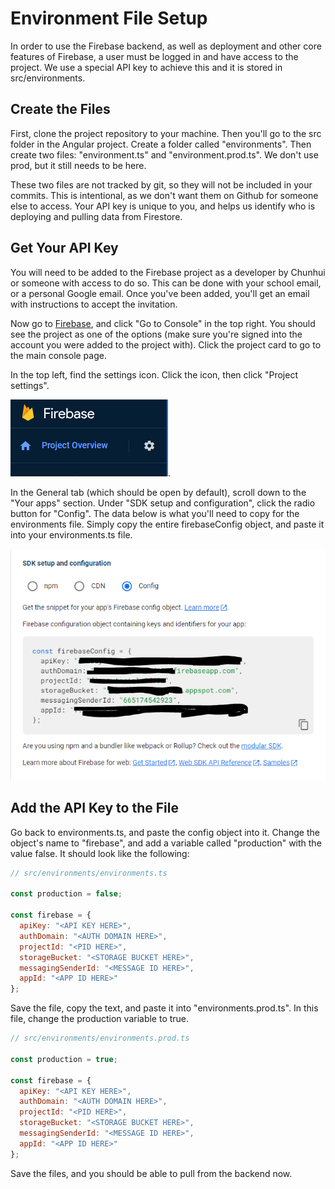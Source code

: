 # Environment File Setup

In order to use the Firebase backend, as well as deployment and other core features of Firebase, a user must be logged in and have access to the project. We use a special API key to achieve this and it is stored in src/environments.

## Create the Files

First, clone the project repository to your machine. Then you'll go to the src folder in the Angular project. Create a folder called "environments". Then create two files: "environment.ts" and "environment.prod.ts". We don't use prod, but it still needs to be here.

These two files are not tracked by git, so they will not be included in your commits. This is intentional, as we don't want them on Github for someone else to access. Your API key is unique to you, and helps us identify who is deploying and pulling data from Firestore.

## Get Your API Key

You will need to be added to the Firebase project as a developer by Chunhui or someone with access to do so. This can be done with your school email, or a personal Google email. Once you've been added, you'll get an email with instructions to accept the invitation. 

Now go to [Firebase](firebase.google.com), and click "Go to Console" in the top right. You should see the project as one of the options (make sure you're signed into the account you were added to the project with). Click the project card to go to the main console page.

In the top left, find the settings icon. Click the icon, then click "Project settings".

![settings icon](./img/settings.PNG).

In the General tab (which should be open by default), scroll down to the "Your apps" section. Under "SDK setup and configuration", click the radio button for "Config". The data below is what you'll need to copy for the environments file. Simply copy the entire firebaseConfig object, and paste it into your environments.ts file.

![firebase configs](./img/configs.PNG)

## Add the API Key to the File

Go back to environments.ts, and paste the config object into it. Change the object's name to "firebase", and add a variable called "production" with the value false. It should look like the following:

```js
// src/environments/environments.ts

const production = false;

const firebase = {
  apiKey: "<API KEY HERE>",
  authDomain: "<AUTH DOMAIN HERE>",
  projectId: "<PID HERE>",
  storageBucket: "<STORAGE BUCKET HERE>",
  messagingSenderId: "<MESSAGE ID HERE>",
  appId: "<APP ID HERE>"
};

```

Save the file, copy the text, and paste it into "environments.prod.ts". In this file, change the production variable to true.

```js
// src/environments/environments.prod.ts

const production = true;

const firebase = {
  apiKey: "<API KEY HERE>",
  authDomain: "<AUTH DOMAIN HERE>",
  projectId: "<PID HERE>",
  storageBucket: "<STORAGE BUCKET HERE>",
  messagingSenderId: "<MESSAGE ID HERE>",
  appId: "<APP ID HERE>"
};

```

Save the files, and you should be able to pull from the backend now.
